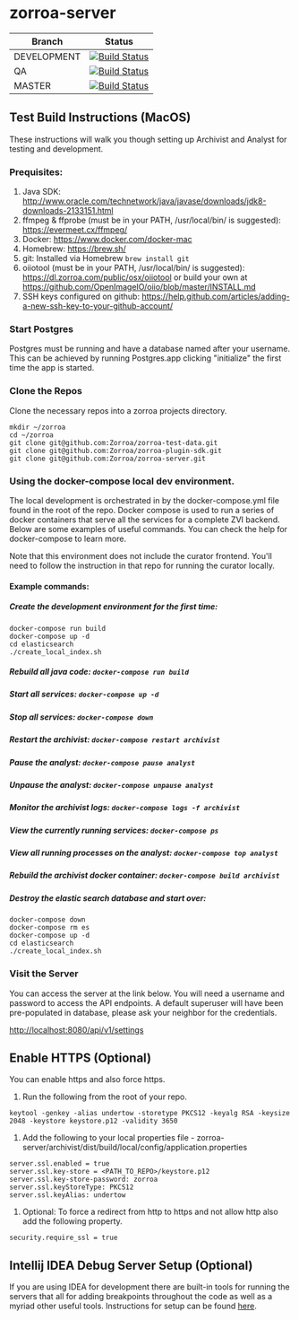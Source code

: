 # zorroa-server

| Branch | Status |
|--------|--------|
|DEVELOPMENT | [![Build Status](https://travis-ci.com/Zorroa/zorroa-server.svg?token=DkSE9z1EaP34PLjqWxX2&branch=development)](https://travis-ci.com/Zorroa/zorroa-server) |
| QA | [![Build Status](https://travis-ci.com/Zorroa/zorroa-server.svg?token=DkSE9z1EaP34PLjqWxX2&branch=qa)](https://travis-ci.com/Zorroa/zorroa-server) |
| MASTER | [![Build Status](https://travis-ci.com/Zorroa/zorroa-server.svg?token=DkSE9z1EaP34PLjqWxX2&branch=master)](https://travis-ci.com/Zorroa/zorroa-server) |


## Test Build Instructions (MacOS)

These instructions will walk you though setting up Archivist and Analyst for testing and development.

### Prequisites:
1. Java SDK: http://www.oracle.com/technetwork/java/javase/downloads/jdk8-downloads-2133151.html
1. ffmpeg & ffprobe (must be in your PATH, /usr/local/bin/ is suggested): https://evermeet.cx/ffmpeg/
1. Docker: https://www.docker.com/docker-mac
1. Homebrew: https://brew.sh/
1. git: Installed via Homebrew ```brew install git```
1. oiiotool (must be in your PATH, /usr/local/bin/ is suggested): https://dl.zorroa.com/public/osx/oiiotool or build your own at https://github.com/OpenImageIO/oiio/blob/master/INSTALL.md
1. SSH keys configured on github: https://help.github.com/articles/adding-a-new-ssh-key-to-your-github-account/

### Start Postgres

Postgres must be running and have a database named after your username. This can be achieved by running Postgres.app 
clicking "initialize" the first time the app is started.

### Clone the Repos

Clone the necessary repos into a zorroa projects directory. 

```
mkdir ~/zorroa
cd ~/zorroa
git clone git@github.com:Zorroa/zorroa-test-data.git
git clone git@github.com:Zorroa/zorroa-plugin-sdk.git
git clone git@github.com:Zorroa/zorroa-server.git
``` 

### Using the docker-compose local dev environment.
The local development is orchestrated in by the docker-compose.yml file found in the root of the repo. Docker compose is 
used to run a series of docker containers that serve all the services for a complete ZVI backend. Below are some examples 
of useful commands. You can check the help for docker-compose to learn more.

Note that this environment does not include the curator frontend. You'll need to follow the instruction in that repo
for running the curator locally.

#### Example commands:

##### Create the development environment for the first time:

```
docker-compose run build
docker-compose up -d
cd elasticsearch
./create_local_index.sh
```

##### Rebuild all java code: ```docker-compose run build```

##### Start all services: ```docker-compose up -d```

##### Stop all services: ```docker-compose down```

##### Restart the archivist: ```docker-compose restart archivist```

##### Pause the analyst: ```docker-compose pause analyst```

##### Unpause the analyst: ```docker-compose unpause analyst```

##### Monitor the archivist logs: ```docker-compose logs -f archivist```

##### View the currently running services: ```docker-compose ps```

##### View all running processes on the analyst: ```docker-compose top analyst```

##### Rebuild the archivist docker container: ```docker-compose build archivist```

##### Destroy the elastic search database and start over: 

```
docker-compose down
docker-compose rm es
docker-compose up -d
cd elasticsearch
./create_local_index.sh
```





### Visit the Server

You can access the server at the link below. You will need a username and password to access the API endpoints. A default superuser will have been pre-populated in database, please ask your neighbor for the credentials. 

[http://localhost:8080/api/v1/settings]()

## Enable HTTPS (Optional)

You can enable https and also force https.

1. Run the following from the root of your repo.
```
keytool -genkey -alias undertow -storetype PKCS12 -keyalg RSA -keysize 2048 -keystore keystore.p12 -validity 3650
```

1. Add the following to your local properties file - zorroa-server/archivist/dist/build/local/config/application.properties
```
server.ssl.enabled = true
server.ssl.key-store = <PATH_TO_REPO>/keystore.p12
server.ssl.key-store-password: zorroa
server.ssl.keyStoreType: PKCS12
server.ssl.keyAlias: undertow
```

1. Optional: To force a redirect from http to https and not allow http also add the following property.
```
security.require_ssl = true
```

## Intellij IDEA Debug Server Setup (Optional)

If you are using IDEA for development there are built-in tools for running the servers that all for adding breakpoints throughout the code as well as a myriad other useful tools. Instructions for setup can be found [here](https://wiki.zorroa.com/display/TECH/Intellij+IDEA+Debug+Server+Setup).


